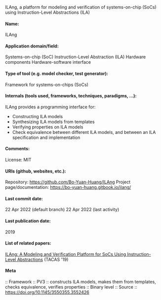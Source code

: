 ILAng, a platform for modeling and verification of systems-on-chip (SoCs) using Instruction-Level Abstractions (ILA)

#### Name:
ILAng

#### Application domain/field:
Systems-on-chip (SoC)
Instruction-Level Abstraction (ILA)
Hardware components
Hardware-software interface

#### Type of tool (e.g. model checker, test generator):
Framework for systems-on-chips (SoCs)

#### Internals (tools used, frameworks, techniques, paradigms, ...):
ILAng provides a programming interface for:
- Constructing ILA models
- Synthesizing ILA models from templates
- Verifying properties on ILA models
- Check equivalence between different ILA models, and between an ILA specification and implementation

#### Comments:
License: MIT

#### URIs (github, websites, etc.):
Repository: https://github.com/Bo-Yuan-Huang/ILAng
Project page/documentation: https://bo-yuan-huang.gitbook.io/ilang/

#### Last commit date:
22 Apr 2022 (default branch)
22 Apr 2022 (last activity)

#### Last publication date:
2019

#### List of related papers:
[ILAng: A Modeling and Verification Platform for SoCs Using Instruction-Level Abstractions](https://doi.org/10.1007/978-3-030-17462-0_21) (TACAS '19)

#### Meta
:: Framework
:: PV3 :: constructs ILA models, makes them from templates, checks equivalence, verifies properties
:: Binary level
:: Source :: https://doi.org/10.1145/3550355.3552426
